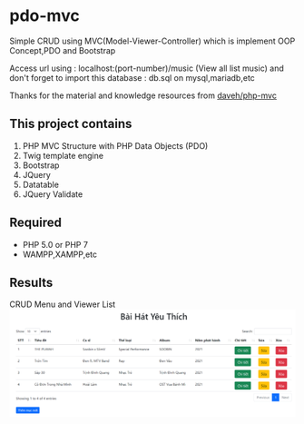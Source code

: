 # pdo-mvc
Simple CRUD using MVC(Model-Viewer-Controller) which is implement OOP Concept,PDO and Bootstrap

Access url using : localhost:(port-number)/music (View all list music)
and don't forget to import this database : db.sql on mysql,mariadb,etc

Thanks for the material and knowledge resources from [daveh/php-mvc](https://github.com/daveh/php-mvc)

## This project contains
1. PHP MVC Structure with PHP Data Objects (PDO)
2. Twig template engine
3. Bootstrap
4. JQuery
5. Datatable
6. JQuery Validate

## Required
* PHP 5.0 or PHP 7
* WAMPP,XAMPP,etc


## Results
CRUD Menu and Viewer List ![Image Insert](images/screenshot.png)
